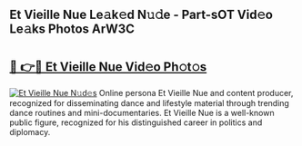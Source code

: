 ## Et Vieille Nue Le𝚊k𝚎d N𝚞𝚍e - Part-sOT Vid𝚎o Le𝚊ks Photos ArW3C

# <h2><a href="http://fbag1h.evod.top/?m=Et+Vieille+Nue">🔗 👉🔴 Et Vieille Nue Vid𝚎o Ph𝚘t𝚘s</a></h2>

[![Et Vieille Nue N𝚞d𝚎s](https://i.imgur.com/8V9OHl7.gif)](http://fbag1h.evod.top/?m=Et+Vieille+Nue)
Online persona Et Vieille Nue and content producer, recognized for disseminating dance and lifestyle material through trending dance routines and mini-documentaries. Et Vieille Nue is a well-known public figure, recognized for his distinguished career in politics and diplomacy. 
